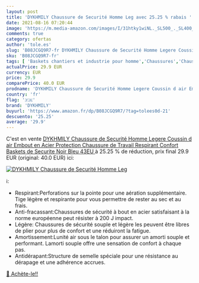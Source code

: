 ```yaml
---
layout: post
title: 'DYKHMILY Chaussure de Securité Homme Leg avec 25.25 % rabais '
date: 2021-08-16 07:20:44
image: 'https://m.media-amazon.com/images/I/31htky1wiNL._SL500_._SL400_.jpg'
comments: true
category: ofertas
author: 'tole.es'
slug: 'B08JCGQ9R7-fr DYKHMILY Chaussure de Securité Homme Legere Coussin d air...'
sku: 'B08JCGQ9R7-fr'
tags: [ 'Baskets chantiers et industrie pour homme','Chaussures','Chaussures chantiers et industrie pour homme','Chaussures de travail homme','Chaussures et Sacs','Chaussures homme','dykhmily', ]
actualPrice: 29.9 EUR
currency: EUR
price: 29.9
comparePrice: 40.0 EUR
prodname: 'DYKHMILY Chaussure de Securité Homme Legere Coussin d air Embout en Acier Protection Chaussure de Travail Respirant Confort Baskets de Securite Noir Bleu 43EU '
country: 'fr'
flag: '🇫🇷'
brand: 'DYKHMILY'
buyurl: 'https://www.amazon.fr/dp/B08JCGQ9R7/?tag=tolees0d-21'
descuento: '25.25'
average: '29.9'
---
```


C'est en vente [DYKHMILY Chaussure de Securité Homme Legere Coussin d air Embout en Acier Protection Chaussure de Travail Respirant Confort Baskets de Securite Noir Bleu 43EU ](https://www.amazon.fr/dp/B08JCGQ9R7/?tag=tolees0d-21)  à  25.25 % de réduction, prix final  29.9 EUR (original: 40.0 EUR) ici:

[![DYKHMILY Chaussure de Securité Homme Leg](https://m.media-amazon.com/images/I/31htky1wiNL._SL500_._SL400_.jpg)](https://www.amazon.fr/dp/B08JCGQ9R7/?tag=tolees0d-21)

ℹ️:

- Respirant:Perforations sur la pointe pour une aération supplémentaire. Tige légère et respirante pour vous permettre de rester au sec et au frais.
- Anti-fracassant:Chaussures de sécurité à bout en acier satisfaisant à la norme européenne peut résister à 200 J impact.
- Légère: Chaussures de sécurité souple et légère les peuvent être libres de plier pour plus de confort et une réduiront la fatigue.
- Amortissement:Lunité air sous le talon pour assurer un amorti souple et performant. Lamorti souple offre une sensation de confort à chaque pas.
- Antidérapant:Structure de semelle spéciale pour une résistance au dérapage et une adhérence accrues.

[🛒 Achète-le!!](https://www.amazon.fr/dp/B08JCGQ9R7/?tag=tolees0d-21)
